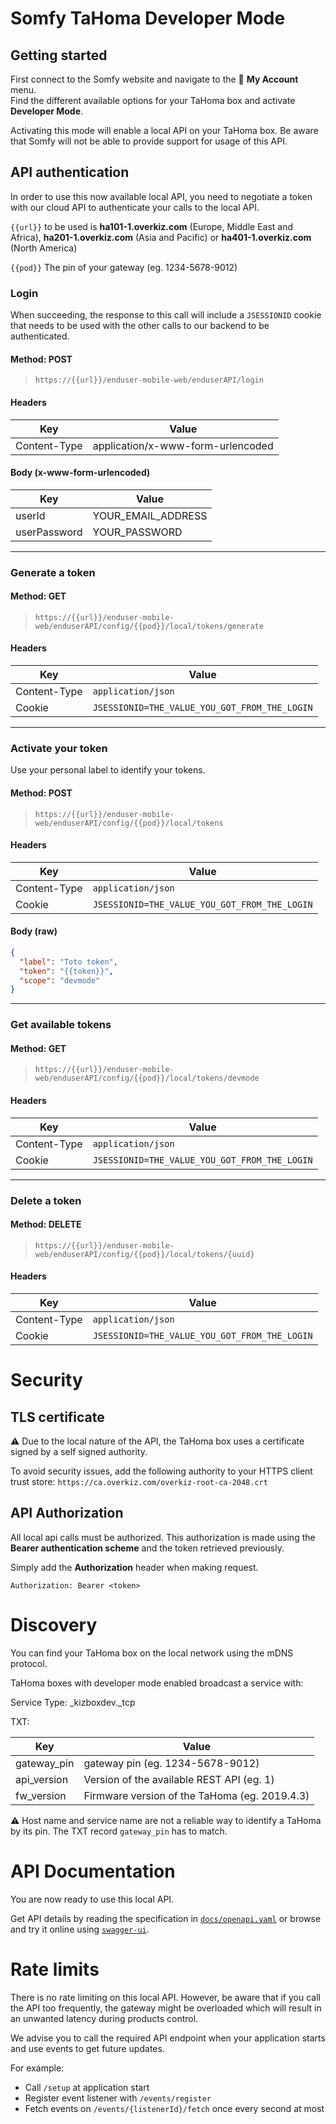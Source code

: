 # Somfy TaHoma Developer Mode

## Getting started

First connect to the Somfy website and navigate to the 👨 **My Account** menu.  
Find the different available options for your TaHoma box and activate **Developer Mode**.

Activating this mode will enable a local API on your TaHoma box. Be aware that Somfy will not be able to provide support for usage of this API.

## API authentication

In order to use this now available local API, you need to negotiate a token with our cloud API to authenticate your calls to the local API.

`{{url}}` to be used is **ha101-1.overkiz.com** (Europe, Middle East and Africa), **ha201-1.overkiz.com** (Asia and Pacific) or **ha401-1.overkiz.com** (North America)

`{{pod}}` The pin of your gateway (eg. 1234-5678-9012)

### Login

When succeeding, the response to this call will include a `JSESSIONID` cookie that needs to be used with the other calls to our backend to be authenticated.

#### Method: POST

> ```
> https://{{url}}/enduser-mobile-web/enduserAPI/login
> ```

#### Headers

| Key          | Value                             |
| ------------ | --------------------------------- |
| Content-Type | application/x-www-form-urlencoded |

#### Body (**x-www-form-urlencoded**)

| Key          | Value              |
| ------------ | ------------------ |
| userId       | YOUR_EMAIL_ADDRESS |
| userPassword | YOUR_PASSWORD      |

---

### Generate a token

#### Method: GET

> ```
> https://{{url}}/enduser-mobile-web/enduserAPI/config/{{pod}}/local/tokens/generate
> ```

#### Headers

| Key          | Value                                         |
| ------------ | --------------------------------------------- |
| Content-Type | `application/json`                            |
| Cookie       | `JSESSIONID=THE_VALUE_YOU_GOT_FROM_THE_LOGIN` |

---

### Activate your token

Use your personal label to identify your tokens.

#### Method: POST

> ```
> https://{{url}}/enduser-mobile-web/enduserAPI/config/{{pod}}/local/tokens
> ```

#### Headers

| Key          | Value                                         |
| ------------ | --------------------------------------------- |
| Content-Type | `application/json`                            |
| Cookie       | `JSESSIONID=THE_VALUE_YOU_GOT_FROM_THE_LOGIN` |

#### Body (**raw**)

```json
{
  "label": "Toto token",
  "token": "{{token}}",
  "scope": "devmode"
}
```

---

### Get available tokens

#### Method: GET

> ```
> https://{{url}}/enduser-mobile-web/enduserAPI/config/{{pod}}/local/tokens/devmode
> ```

#### Headers

| Key          | Value                                         |
| ------------ | --------------------------------------------- |
| Content-Type | `application/json`                            |
| Cookie       | `JSESSIONID=THE_VALUE_YOU_GOT_FROM_THE_LOGIN` |

---

### Delete a token

#### Method: DELETE

> ```
> https://{{url}}/enduser-mobile-web/enduserAPI/config/{{pod}}/local/tokens/{uuid}
> ```

#### Headers

| Key          | Value                                         |
| ------------ | --------------------------------------------- |
| Content-Type | `application/json`                            |
| Cookie       | `JSESSIONID=THE_VALUE_YOU_GOT_FROM_THE_LOGIN` |

# Security

## TLS certificate

⚠ Due to the local nature of the API, the TaHoma box uses a certificate signed by a self signed authority.

To avoid security issues, add the following authority to your HTTPS client trust store:
`https://ca.overkiz.com/overkiz-root-ca-2048.crt`

## API Authorization

All local api calls must be authorized. This authorization is made using the **Bearer authentication scheme** and the
token retrieved previously.

Simply add the **Authorization** header when making request.

```
Authorization: Bearer <token>
```

# Discovery

You can find your TaHoma box on the local network using the mDNS protocol.

TaHoma boxes with developer mode enabled broadcast a service with:

Service Type: \_kizboxdev.\_tcp

TXT:

| Key         | Value                                         |
| ----------- | --------------------------------------------- |
| gateway_pin | gateway pin (eg. 1234-5678-9012)              |
| api_version | Version of the available REST API (eg. 1)     |
| fw_version  | Firmware version of the TaHoma (eg. 2019.4.3) |

⚠ Host name and service name are not a reliable way to identify a TaHoma by its pin. The TXT record `gateway_pin` has to match.

# API Documentation

You are now ready to use this local API.

Get API details by reading the specification in [`docs/openapi.yaml`](docs/openapi.yaml)
or browse and try it online using [`swagger-ui`](https://somfy-developer.github.io/Somfy-TaHoma-Developer-Mode).

# Rate limits

There is no rate limiting on this local API. However, be aware that if you call the API too frequently,
the gateway might be overloaded which will result in an unwanted latency during products control.

We advise you to call the required API endpoint when your application starts and use events to get future updates.

For example:

- Call `/setup` at application start
- Register event listener with `/events/register`
- Fetch events on `/events/{listenerId}/fetch` once every second at most
